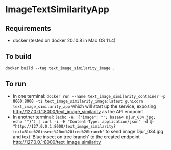 # ImageTextSimilarityApp

## Requirements

- docker (tested on docker 20.10.8 in Mac OS 11.4)

## To build

`docker build --tag text_image_similarity_image .`

## To run

- In one terminal:
`docker run --name text_image_similarity_container -p 8000:8000 -ti text_image_similarity_image:latest gunicorn text_image_similarity_app` which will start up the service, exposing http://127.0.0.1:8000/text_image_similarity as the API endpoint
- In another terminal:
`(echo -n '{"image": "'; base64 Djur_034.jpg; echo '"}') | curl -i -H "Content-Type: application/json" -d @- "http://127.0.0.1:8000/text_image_similarity?text=Blue%20insect%20on%20tree%20branch"`
to send image Djur_034.jpg and text 'Blue insect on tree branch' to the created endpoint http://127.0.0.1:8000/text_image_similarity